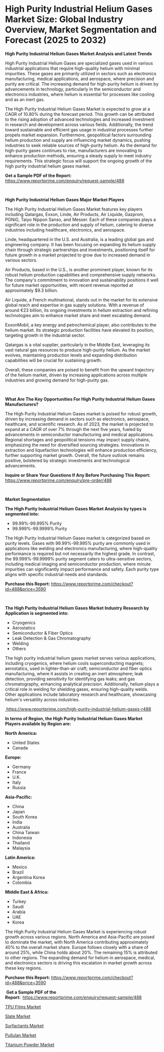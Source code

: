 <p><h1>High Purity Industrial Helium Gases Market Size: Global Industry Overview, Market Segmentation and Forecast (2025 to 2032)</h1></p><p><strong>High Purity Industrial Helium Gases Market Analysis and Latest Trends</strong></p>
<p><p>High Purity Industrial Helium Gases are specialized gases used in various industrial applications that require high-quality helium with minimal impurities. These gases are primarily utilized in sectors such as electronics manufacturing, medical applications, and aerospace, where precision and purity are critical. The increasing demand for high-purity helium is driven by advancements in technology, particularly in the semiconductor and electronics industries, where helium is essential for processes like cooling and as an inert gas.</p><p>The High Purity Industrial Helium Gases Market is expected to grow at a CAGR of 10.80% during the forecast period. This growth can be attributed to the rising adoption of advanced technologies and increased investment in research and development across various fields. Additionally, the trend toward sustainable and efficient gas usage in industrial processes further propels market expansion. Furthermore, geopolitical factors surrounding helium production and supply are influencing market dynamics, pushing industries to seek reliable sources of high-purity helium. As the demand for high-purity gases continues to rise, manufacturers are innovating to enhance production methods, ensuring a steady supply to meet industry requirements. This strategic focus will support the ongoing growth of the high purity industrial helium gases market.</p></p>
<p><strong>Get a Sample PDF of the Report:&nbsp;</strong> <a href="https://www.reportprime.com/enquiry/request-sample/488?utm_campaign=1130&utm_medium=2&utm_source=Github&utm_content=ia&utm_term=18032025&utm_id=high-purity-industrial-helium-gases">https://www.reportprime.com/enquiry/request-sample/488</a></p>
<p>&nbsp;</p>
<p><strong>High Purity Industrial Helium Gases Major Market Players</strong></p>
<p><p>The High Purity Industrial Helium Gases Market features key players including Qatargas, Exxon, Linde, Air Products, Air Liquide, Gazprom, PGNiG, Taiyo Nippon Sanso, and Messer. Each of these companies plays a significant role in the production and supply of helium, catering to diverse industries including healthcare, electronics, and aerospace.</p><p>Linde, headquartered in the U.S. and Australia, is a leading global gas and engineering company. It has been focusing on expanding its helium supply chain through strategic partnerships and investments, positioning itself for future growth in a market projected to grow due to increased demand in various sectors.</p><p>Air Products, based in the U.S., is another prominent player, known for its robust helium production capabilities and comprehensive supply networks. The company's commitment to innovation and sustainability positions it well for future market opportunities, with recent revenue reported at approximately $9.3 billion.</p><p>Air Liquide, a French multinational, stands out in the market for its extensive global reach and expertise in gas supply solutions. With a revenue of around €23 billion, its ongoing investments in helium extraction and refining technologies aim to enhance market share and meet escalating demand.</p><p>ExxonMobil, a key energy and petrochemical player, also contributes to the helium market. Its strategic production facilities have elevated its position, targeting growth in the industrial sector.</p><p>Qatargas is a vital supplier, particularly in the Middle East, leveraging its vast natural gas resources to produce high-purity helium. As the market evolves, maintaining production levels and expanding distribution capabilities will be crucial for sustaining growth.</p><p>Overall, these companies are poised to benefit from the upward trajectory of the helium market, driven by increasing applications across multiple industries and growing demand for high-purity gas.</p></p>
<p>&nbsp;</p>
<p><strong>What Are The Key Opportunities For High Purity Industrial Helium Gases Manufacturers?</strong></p>
<p><p>The High Purity Industrial Helium Gases market is poised for robust growth, driven by increasing demand in sectors such as electronics, aerospace, healthcare, and scientific research. As of 2023, the market is projected to expand at a CAGR of over 7% through the next five years, fueled by advancements in semiconductor manufacturing and medical applications. Regional shortages and geopolitical tensions may impact supply chains, emphasizing the need for diversified sourcing strategies. Innovations in extraction and liquefaction technologies will enhance production efficiency, further supporting market growth. Overall, the future outlook remains positive, bolstered by strategic investments and technological advancements.</p></p>
<p><strong>Inquire or Share Your Questions If Any Before Purchasing This Report:</strong> <a href="https://www.reportprime.com/enquiry/pre-order/488?utm_campaign=1130&utm_medium=2&utm_source=Github&utm_content=ia&utm_term=18032025&utm_id=high-purity-industrial-helium-gases">https://www.reportprime.com/enquiry/pre-order/488</a></p>
<p>&nbsp;</p>
<p><strong>Market Segmentation</strong></p>
<p><strong>The High Purity Industrial Helium Gases Market Analysis by types is segmented into:</strong></p>
<p><ul><li>99.99%-99.995% Purity</li><li>99.999%-99.9999% Purity</li></ul></p>
<p><p>The High Purity Industrial Helium Gases market is categorized based on purity levels. Gases with 99.99%-99.995% purity are commonly used in applications like welding and electronics manufacturing, where high-quality performance is required but not necessarily the highest grade. In contrast, the 99.999%-99.9999% purity segment caters to ultra-sensitive sectors, including medical imaging and semiconductor production, where minute impurities can significantly impact performance and safety. Each purity type aligns with specific industrial needs and standards.</p></p>
<p><strong>Purchase this Report:&nbsp;</strong><a href="https://www.reportprime.com/checkout?id=488&price=3590&utm_campaign=1130&utm_medium=2&utm_source=Github&utm_content=ia&utm_term=18032025&utm_id=high-purity-industrial-helium-gases">https://www.reportprime.com/checkout?id=488&price=3590</a></p>
<p>&nbsp;</p>
<p><strong>The High Purity Industrial Helium Gases Market Industry Research by Application is segmented into:</strong></p>
<p><ul><li>Cryogenics</li><li>Aerostatics</li><li>Semiconductor & Fiber Optics</li><li>Leak Detection & Gas Chromatography</li><li>Welding</li><li>Others</li></ul></p>
<p><p>The high purity industrial helium gases market serves various applications, including cryogenics, where helium cools superconducting magnets; aerostatics, used in lighter-than-air craft; semiconductor and fiber optics manufacturing, where it assists in creating an inert atmosphere; leak detection, providing sensitivity for identifying gas leaks; and gas chromatography, enhancing analytical precision. Additionally, helium plays a critical role in welding for shielding gases, ensuring high-quality welds. Other applications include laboratory research and healthcare, showcasing helium's versatility across industries.</p></p>
<p><a href="https://www.reportprime.com/high-purity-industrial-helium-gases-r488?utm_campaign=1130&utm_medium=2&utm_source=Github&utm_content=ia&utm_term=18032025&utm_id=high-purity-industrial-helium-gases">&nbsp;https://www.reportprime.com/high-purity-industrial-helium-gases-r488</a></p>
<p><strong>In terms of Region, the High Purity Industrial Helium Gases Market Players available by Region are:</strong></p>
<p>
    <p> <strong> North America: </strong>
        <ul>
            <li>United States</li>
            <li>Canada</li>
        </ul>
        </p> 
    <p> <strong> Europe: </strong>
        <ul>
            <li>Germany</li>
            <li>France</li>
            <li>U.K.</li>
            <li>Italy</li>
            <li>Russia</li>
        </ul>
        </p> 
    <p> <strong> Asia-Pacific: </strong>
        <ul>
            <li>China</li>
            <li>Japan</li>
            <li>South Korea</li>
            <li>India</li>
            <li>Australia</li>
            <li>China Taiwan</li>
            <li>Indonesia</li>
            <li>Thailand</li>
            <li>Malaysia</li>
        </ul>
        </p> 
    <p> <strong> Latin America: </strong>
        <ul>
            <li>Mexico</li>
            <li>Brazil</li>
            <li>Argentina Korea</li>
            <li>Colombia</li>
        </ul>
        </p> 
    <p> <strong> Middle East & Africa: </strong>
        <ul>
            <li>Turkey</li>
            <li>Saudi</li>
            <li>Arabia</li>
            <li>UAE</li>
            <li>Korea</li>
        </ul>
    </p>
    </p>
<p><p>The High Purity Industrial Helium Gases Market is experiencing robust growth across various regions. North America and Asia-Pacific are poised to dominate the market, with North America contributing approximately 40% to the overall market share. Europe follows closely with a share of around 25%, while China holds about 20%. The remaining 15% is attributed to other regions. The expanding demand for helium in aerospace, medical, and electronics sectors is driving this escalation in market growth across these key regions.</p></p>
<p><strong>Purchase this Report: </strong><a href="https://www.reportprime.com/checkout?id=488&price=3590&utm_campaign=1130&utm_medium=2&utm_source=Github&utm_content=ia&utm_term=18032025&utm_id=high-purity-industrial-helium-gases">https://www.reportprime.com/checkout?id=488&price=3590</a></p>
<p>&nbsp;<strong>Get a Sample PDF of the Report:&nbsp;&nbsp;</strong><a href="https://www.reportprime.com/enquiry/request-sample/488?utm_campaign=1130&utm_medium=2&utm_source=Github&utm_content=ia&utm_term=18032025&utm_id=high-purity-industrial-helium-gases">https://www.reportprime.com/enquiry/request-sample/488</a></p>
<p><strong></strong></p>
<p><p><a href="https://github.com/houltngake/Market-Research-Report-List-1/blob/main/tpu-films-market.md?utm_campaign=1130&utm_medium=2&utm_source=Github&utm_content=ia&utm_term=18032025&utm_id=high-purity-industrial-helium-gases">TPU Films Market</a></p><p><a href="https://github.com/pllahoithana9/Market-Research-Report-List-1/blob/main/slate-market.md?utm_campaign=1130&utm_medium=2&utm_source=Github&utm_content=ia&utm_term=18032025&utm_id=high-purity-industrial-helium-gases">Slate Market</a></p><p><a href="https://github.com/sakuniniray98/Market-Research-Report-List-1/blob/main/surfactants-market.md?utm_campaign=1130&utm_medium=2&utm_source=Github&utm_content=ia&utm_term=18032025&utm_id=high-purity-industrial-helium-gases">Surfactants Market</a></p><p><a href="https://github.com/zeyddaddo4/Market-Research-Report-List-1/blob/main/pullulan-market.md?utm_campaign=1130&utm_medium=2&utm_source=Github&utm_content=ia&utm_term=18032025&utm_id=high-purity-industrial-helium-gases">Pullulan Market</a></p><p><a href="https://github.com/snakewaduddx/Market-Research-Report-List-1/blob/main/titanium-powder-market.md?utm_campaign=1130&utm_medium=2&utm_source=Github&utm_content=ia&utm_term=18032025&utm_id=high-purity-industrial-helium-gases">Titanium Powder Market</a></p></p>